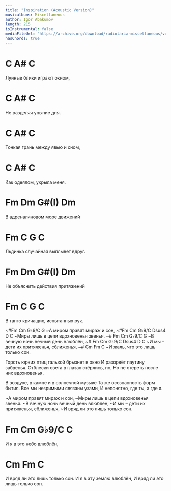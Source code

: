 ```yaml
---
title: "Inspiration (Acoustic Version)"
musicalbums: Miscellaneous
author: Igor Abakumov
length: 215
isInstrumental: false
mediaFileUrl: "https://archive.org/download/radiolaria-miscellaneous/vdohnovenie.mp3"
hasChords: true
---
```


# C              A#     C
Лунные блики играют окном,
# C            A#     C
Не разделяя уныние дня.
# C                 A#       C
Тонкая грань между явью и сном,
# C              A#     C
Как одеялом, укрыла меня.

#  Fm     Dm      G#(I)   Dm
В адреналиновом море движений
#   Fm       C      G          C
Льдинка случайная выплывет вдруг.
# Fm      Dm         G#(I)   Dm
Не объяснить действия притяжений
#   Fm       C        G        C
В танго кричащих, испытанных рук.

~#Fm   Cm   G♭9/C   G
~А миром правят мираж и сон,
~#Fm    Cm       G♭9/C  Dsus4 D  C
~Миры лишь в цепи вдохновенья звенья.
~#   Fm  Cm G♭9/C       G
~В вечную ночь вечный день влюблён,
~#  Fm     Cm G♭9/C  Dsus4 D      C
~И мы – дети их притяженья, сближенья,
~#   Cm       Fm               C
~И жаль, что это лишь только сон.

Горсть юрких птиц галькой брызнет в окно
И разорвёт паутину забвенья.
Отблески света в глазах стёрлись, но,
Но не стереть после них вдохновенья.

В воздухе, в камне и в солнечной музыке
Та же осознанность форм бытия.
Все мы незримыми связаны узами,
И непонятно, где ты, а где я.

~А миром правят мираж и сон,
~Миры лишь в цепи вдохновенья звенья.
~В вечную ночь вечный день влюблён,
~И мы – дети их притяженья, сближенья,
~И вряд ли это лишь только сон.

#  Fm  Cm   G♭9/C    C
И я в это небо влюблён,
#    Cm    Fm               C
И вряд ли это лишь только сон.
И я в эту землю влюблён,
И вряд ли это лишь только сон.

